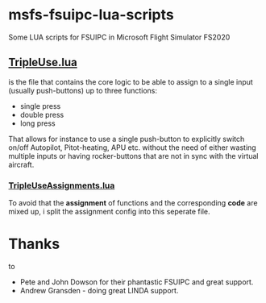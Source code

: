 # msfs-fsuipc-lua-scripts
Some LUA scripts for FSUIPC in Microsoft Flight Simulator FS2020

## [TripleUse.lua](https://github.com/joeherwig/msfs-fsuipc-lua-scripts/blob/main/TripleUse.lua)

is the file that contains the core logic to be able to assign to a single input (usually push-buttons) up to three functions:

- single press
- double press
- long press

That allows for instance to use a single push-button to explicitly switch on/off Autopilot, Pitot-heating, APU etc. without the need of either wasting multiple inputs or having rocker-buttons that are not in sync with the virtual aircraft.

### [TripleUseAssignments.lua](https://github.com/joeherwig/msfs-fsuipc-lua-scripts/blob/main/TripleUseAssignments.lua)

To avoid that the **assignment** of functions and the corresponding **code** are mixed up, i split the assignment config into this seperate file.

# Thanks

to 

- Pete and John Dowson for their phantastic FSUIPC and great support.
- Andrew Gransden - doing great LINDA support.

